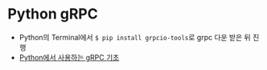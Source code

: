 # Python gRPC
- Python의 Terminal에서 ```$ pip install grpcio-tools```로 grpc 다운 받은 뒤 진행
- [Python에서 사용하는 gRPC 기초](https://velog.io/@djm0727/python%EC%9C%BC%EB%A1%9C-gRPC-%EC%8B%9C%EC%9E%91%ED%95%98%EA%B8%B0)
